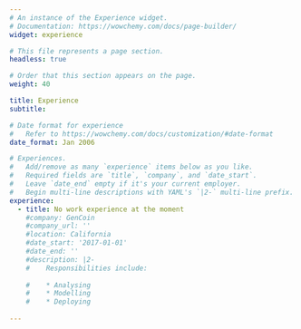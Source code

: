 ```yaml
---
# An instance of the Experience widget.
# Documentation: https://wowchemy.com/docs/page-builder/
widget: experience

# This file represents a page section.
headless: true

# Order that this section appears on the page.
weight: 40

title: Experience
subtitle:

# Date format for experience
#   Refer to https://wowchemy.com/docs/customization/#date-format
date_format: Jan 2006

# Experiences.
#   Add/remove as many `experience` items below as you like.
#   Required fields are `title`, `company`, and `date_start`.
#   Leave `date_end` empty if it's your current employer.
#   Begin multi-line descriptions with YAML's `|2-` multi-line prefix.
experience:
  - title: No work experience at the moment
    #company: GenCoin
    #company_url: ''
    #location: California
    #date_start: '2017-01-01'
    #date_end: ''
    #description: |2-
    #    Responsibilities include:
        
    #    * Analysing
    #    * Modelling
    #    * Deploying
        
---
```


